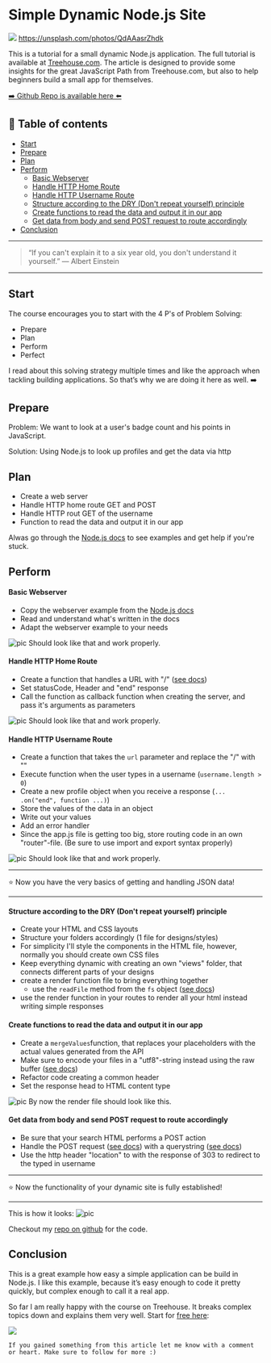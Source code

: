 # Simple Dynamic Node.js Site

[<img src="https://images.unsplash.com/photo-1487958449943-2429e8be8625?dpr=2&auto=format&fit=crop&w=767&h=511&q=80&cs=tinysrgb&crop=&bg=">](
https://unsplash.com/photos/QdAAasrZhdk)
https://unsplash.com/photos/QdAAasrZhdk

This is a tutorial for a small dynamic Node.js application. The full tutorial is available at [Treehouse.com](https://teamtreehouse.com/). The article is designed to provide some insights for the great JavaScript Path from Treehouse.com, but also to help beginners build a small app for themselves.

[➡️ Github Repo is available here ⬅️](https://github.com/DDCreationStudios/simpleDynamicNodeJS)

## 📄 Table of contents

  * [Start](#start)
  * [Prepare](#prepare)
  * [Plan](#plan)
  * [Perform](#perform)
      * [Basic Webserver](#basic-webserver)
      * [Handle HTTP Home Route](#handle-http-home-route)
      * [Handle HTTP Username Route](#handle-http-username-route)
      * [Structure according to the DRY (Don't repeat yourself) principle](#structure-according-to-the-dry-dont-repeat-yourself-principle)
      * [Create functions to read the data and output it in our app](#create-functions-to-read-the-data-and-output-it-in-our-app)
      * [Get data from body and send POST request to route accordingly](#get-data-from-body-and-send-post-request-to-route-accordingly)
  * [Conclusion](#conclusion)

---

>“If you can't explain it to a six year old, you don't understand it yourself.”
― Albert Einstein

---

## Start

The course encourages you to start with the 4 P's of Problem Solving:

- Prepare
- Plan
- Perform
- Perfect


I read about this solving strategy multiple times and like the approach when tackling building applications. So that’s why we are doing it here as well. ➡️

## Prepare

Problem:
We want to look at a user's badge count and his points in JavaScript.

Solution:
Using Node.js to look up profiles and get the data via http

## Plan

- Create a web server
- Handle HTTP home route GET and POST
- Handle HTTP rout GET of the username
- Function to read the data and output it in our app

Alwas go through the [Node.js docs](https://nodejs.org/dist/latest-v7.x/docs/api/synopsis.html) to see examples and get help if you're stuck.

## Perform

#### Basic Webserver
- Copy the webserver example from the [Node.js docs](https://nodejs.org/dist/latest-v7.x/docs/api/synopsis.html)
- Read and understand what's written in the docs
- Adapt the webserver example to your needs

<img src="../assets/SDN/webserver.png" alt="pic"/>
Should look like that and work properly.


#### Handle HTTP Home Route

- Create a function that handles a URL with "/" ([see docs](https://nodejs.org/dist/latest-v7.x/docs/api/http.html#http_message_url))
- Set statusCode, Header and "end" response
- Call the function as callback function when creating the server, and pass it's arguments as parameters

<img src="../assets/SDN/homeroute.png" alt="pic"/>
Should look like that and work properly.

#### Handle HTTP Username Route

- Create a function that takes the `url` parameter and replace the "/" with ""
- Execute function when the user types in a username (`username.length > 0`)
- Create a new profile object when you receive a response (`... .on("end", function ...)`)
- Store the values of the data in an object
- Write out your values
- Add an error handler
- Since the app.js file is getting too big, store routing code in an own "router"-file. (Be sure to use import and export syntax properly)

<img src="../assets/SDN/userroute.png" alt="pic"/>
Should look like that and work properly.



---
⭐ Now you have the very basics of getting and handling JSON data!

---

#### Structure according to the DRY (Don't repeat yourself) principle

- Create your HTML and CSS layouts
- Structure your folders accordingly (1 file for designs/styles)
- For simplicity I'll style the components in the HTML file, however, normally you should create own CSS files
- Keep everything dynamic with creating an own "views" folder, that connects different parts of your designs
- create a render function file to bring everything together
  - use the `readFile` method from the `fs` object ([see docs](https://nodejs.org/dist/latest-v7.x/docs/api/fs.html#fs_fs_readfile_file_options_callback))
- use the render function in your routes to render all your html instead writing simple responses


#### Create functions to read the data and output it in our app

- Create a `mergeValues`function, that replaces your placeholders with the actual values generated from the API
- Make sure to encode your files in a "utf8"-string instead using the raw buffer ([see docs](https://nodejs.org/dist/latest-v7.x/docs/api/fs.html#fs_fs_readfile_file_options_callback))
- Refactor code creating a common header
- Set the response head to HTML content type

<img src="../assets/SDN/render.png" alt="pic"/>
By now the render file should look like this.

#### Get data from body and send POST request to route accordingly

- Be sure that your search HTML performs a POST action
- Handle the POST request ([see docs](https://nodejs.org/dist/latest-v7.x/docs/api/http.html#http_class_http_incomingmessage)) with a querystring ([see docs](https://nodejs.org/dist/latest-v7.x/docs/api/querystring.html))
- Use the http header "location" to with the response of 303 to redirect to the typed in username

---
⭐ Now the functionality of your dynamic site is fully established!

---

This is how it looks:
<img src="../assets/SDN/preview.png" alt="pic"/>

Checkout my [repo on github](https://github.com/DDCreationStudios/simpleDynamicNodeJS) for the code.

## Conclusion

This is a great example how easy a simple application can be build in Node.js. I like this example, because it’s easy enough to code it pretty quickly, but complex enough to call it a real app. 

So far I am really happy with the course on Treehouse. It breaks complex topics down and explains them very well. Start for [free here]("http://referrals.trhou.se/danieldeutsch3"):

<a href="http://referrals.trhou.se/danieldeutsch3" target="_blank"><img src="https://static.teamtreehouse.com/assets/content/referral-badge-grn.png"/></a>

```
If you gained something from this article let me know with a comment or heart. Make sure to follow for more :)
```

<!-- Written by Daniel Deutsch (deudan1010@gmail.com) -->
